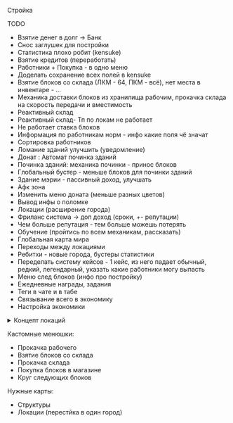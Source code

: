 Стройка

TODO
- Взятие денег в долг -> Банк
- Снос заглушек для постройки
- Статистика плохо робит (kensuke)
- Взятие кредитов (переработать)
- Работники + Покупка - в одно меню
- Доделать сохранение всех полей в kensuke
- Взятие блоков со склада (ЛКМ - 64, ПКМ - всё), нет места в инвентаре - ...
- Механика доставки блоков из хранилища рабочим, прокачка склада на скорость передачи и вместимость
- Реактивный склад
- Реактивный склад- Тп по локам не работает
- Не работает ставка блоков
- Информация по работникам норм - инфо какие поля чё значат
- Сортировка работников
- Ломание зданий улучшить (уведомление)
- Донат : Автомат починка зданий
- Починка зданий: механика починки - принос блоков
- Глобальный бустер - меньше блоков для починки зданий
- Здание мэрии - пассивный доход, улучшать
- Афк зона
- Изменить меню доната (меньше разных цветов)
- Вывод инфы о поломке
- Локации (расширение города)
- Фриланс система -> доп доход (сроки, +- репутации)
- Чем больше репутация - тем больше можешь потерять
- Обучение (пройтись по всем механикам, рассказать)
- Глобальная карта мира
- Переходы между локациями
- Ребитхи - новые города, бустеры статистики
- Переделать систему кейсов - 1 кейс, из него падает обычный, редкий, легендарный, указать какие работники могу выпасть
- Меню след блоков (инфо про постройку)
- Ежедневные награды, задания
- Теги в чате и в табе
- Связывание всего в экономику
- Настройка экономики
<details>
    <summary>Концепт локаций</summary>
    <img src="https://raw.githubusercontent.com/Roman-Andr/simulator-mayor/main/locations.png?token=GHSAT0AAAAAABYGB3HIKRAH3EAFTAKBCKI4Y4DUI5Q" alt="">
</details>

Кастомные менюшки:
- Прокачка рабочего
- Взятие блоков со склада
- Прокачка склада
- Покупка блоков в магазине
- Круг следующих блоков

Нужные карты:
- Структуры
- Локации (перестйка в один город)